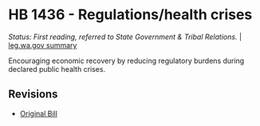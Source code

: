 # HB 1436 - Regulations/health crises
*Status: First reading, referred to State Government & Tribal Relations.* | [leg.wa.gov summary](https://app.leg.wa.gov/billsummary?BillNumber=1436&Year=2021)

Encouraging economic recovery by reducing regulatory burdens during declared public health crises.

## Revisions
* [Original Bill](1/)